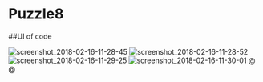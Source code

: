 # Puzzle8
##UI of code

![screenshot_2018-02-16-11-28-45](https://user-images.githubusercontent.com/27393610/36742921-f8b76fc6-1c0e-11e8-949f-f20c3f2437c5.png)
![screenshot_2018-02-16-11-28-52](https://user-images.githubusercontent.com/27393610/36742927-fc08a4ba-1c0e-11e8-8ffd-4366fd1dd16a.png)
![screenshot_2018-02-16-11-29-25](https://user-images.githubusercontent.com/27393610/36742960-12491fa2-1c0f-11e8-90a6-e2814200217d.png)
![screenshot_2018-02-16-11-30-01](https://user-images.githubusercontent.com/27393610/36743138-7f5b0416-1c0f-11e8-9aab-f3e8167f5714.png)
@ @